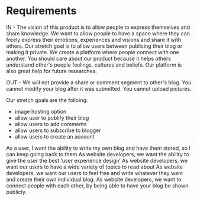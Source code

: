 # Requirements

IN - The vision of this product is to allow people to express themselves and share knowledge. We want to allow people to have a space where they can freely express their emotions, experiences and visions and share it with others. Our stretch goal is to allow users between publicing their blog or making it private.
We create a platform where people connect with one another.
You should care about our product because it helps others understand other's people feelings, cultures and beliefs. Our platform is also great help for future researches.

OUT - We will not provide a share or comment segment to other's blog.
You cannot modify your blog after it was submitted.
You cannot upload pictures.

Our stretch goals are the folloing:

- image hosting option
- allow user to publify their blog
- allow users to add comments
- allow users to subscribe to blogger
- allow users to create an account

As a user, I want the ability to write my own blog and have them stored, so I can keep going back to them
As website developers, we want the ability to give the user the best ‘user experience design’
As website developers, we want our users to have a wide variety of topics to read about
As website developers, we want our users to feel free and write whatever they want and create their own individual blog.
As website developers, we want to connect people with each other, by being able to have your blog be shown publicly.
